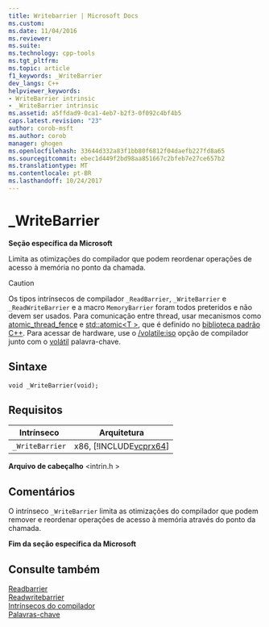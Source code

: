 ```yaml
---
title: Writebarrier | Microsoft Docs
ms.custom: 
ms.date: 11/04/2016
ms.reviewer: 
ms.suite: 
ms.technology: cpp-tools
ms.tgt_pltfrm: 
ms.topic: article
f1_keywords: _WriteBarrier
dev_langs: C++
helpviewer_keywords:
- WriteBarrier intrinsic
- _WriteBarrier intrinsic
ms.assetid: a5ffdad9-0ca1-4eb7-b2f3-0f092c4bf4b5
caps.latest.revision: "23"
author: corob-msft
ms.author: corob
manager: ghogen
ms.openlocfilehash: 33644d332a83f1bb80f6812f04daefb227fd8a65
ms.sourcegitcommit: ebec1d449f2bd98aa851667c2bfeb7e27ce657b2
ms.translationtype: MT
ms.contentlocale: pt-BR
ms.lasthandoff: 10/24/2017
---
```

# <a name="writebarrier"></a>_WriteBarrier
**Seção específica da Microsoft**  
  
 Limita as otimizações do compilador que podem reordenar operações de acesso à memória no ponto da chamada.  
  
> [!CAUTION]
>  Os tipos intrínsecos de compilador `_ReadBarrier`, `_WriteBarrier` e `_ReadWriteBarrier` e a macro `MemoryBarrier` foram todos preteridos e não devem ser usados. Para comunicação entre thread, usar mecanismos como [atomic_thread_fence](../standard-library/atomic-functions.md#atomic_thread_fence) e [std::atomic\<T >](../standard-library/atomic.md), que é definido no [biblioteca padrão C++](../standard-library/cpp-standard-library-reference.md). Para acessar de hardware, use o [/volatile:iso](../build/reference/volatile-volatile-keyword-interpretation.md) opção de compilador junto com o [volátil](../cpp/volatile-cpp.md) palavra-chave.  
  
## <a name="syntax"></a>Sintaxe  
  
```  
void _WriteBarrier(void);  
```  
  
## <a name="requirements"></a>Requisitos  
  
|Intrínseco|Arquitetura|  
|---------------|------------------|  
|`_WriteBarrier`|x86, [!INCLUDE[vcprx64](../assembler/inline/includes/vcprx64_md.md)]|  
  
 **Arquivo de cabeçalho** \<intrin.h >  
  
## <a name="remarks"></a>Comentários  
 O intrínseco `_WriteBarrier` limita as otimizações do compilador que podem remover e reordenar operações de acesso à memória através do ponto da chamada.  
  
**Fim da seção específica da Microsoft**  
  
## <a name="see-also"></a>Consulte também  
 [Readbarrier](../intrinsics/readbarrier.md)   
 [Readwritebarrier](../intrinsics/readwritebarrier.md)   
 [Intrínsecos do compilador](../intrinsics/compiler-intrinsics.md)   
 [Palavras-chave](../cpp/keywords-cpp.md)